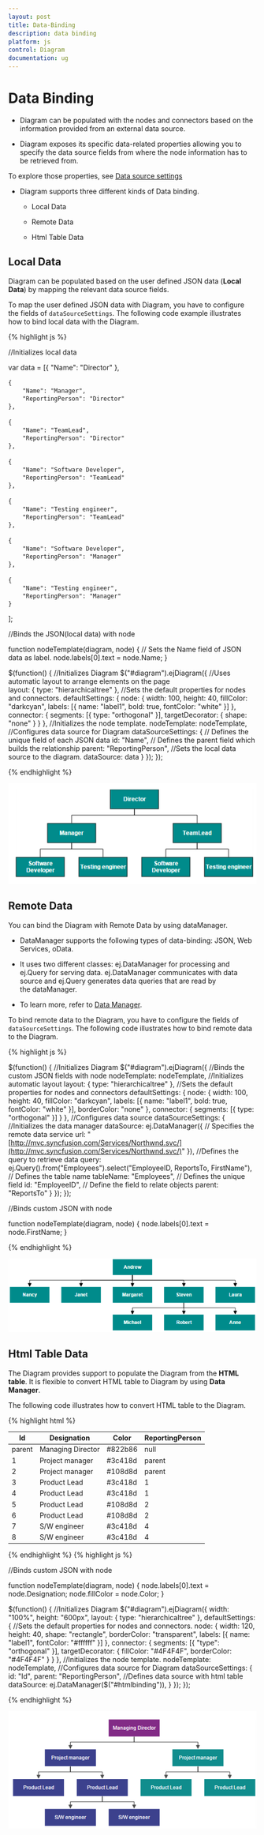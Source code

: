 ```yaml
---
layout: post
title: Data-Binding
description: data binding
platform: js
control: Diagram
documentation: ug
---
```


# Data Binding

  * Diagram can be populated with the nodes and connectors based on the information provided from an external data source. 

  * Diagram exposes its specific data-related properties allowing you to specify the data source fields from where the node information has to be retrieved from.

To explore those properties, see [Data source settings](/js/api/ejDiagram "members:datasourcesettings")

  * Diagram supports three different kinds of Data binding.

    * Local Data

    * Remote Data

    * Html Table Data

## Local Data

Diagram can be populated based on the user defined JSON data (**Local Data**) by mapping the relevant data source fields.

To map the user defined JSON data with Diagram, you have to configure the fields of `dataSourceSettings`. The following code example illustrates how to bind local data with the Diagram.

{% highlight js %}

//Initializes local data

var data = [{
        "Name": "Director"
    },

    {
        "Name": "Manager",
        "ReportingPerson": "Director"
    },

    {
        "Name": "TeamLead",
        "ReportingPerson": "Director"
    },

    {
        "Name": "Software Developer",
        "ReportingPerson": "TeamLead"
    },

    {
        "Name": "Testing engineer",
        "ReportingPerson": "TeamLead"
    },

    {
        "Name": "Software Developer",
        "ReportingPerson": "Manager"
    },

    {
        "Name": "Testing engineer",
        "ReportingPerson": "Manager"
    }
];

//Binds the JSON(local data) with node

function nodeTemplate(diagram, node) {
    // Sets the Name field of JSON data as label.
    node.labels[0].text = node.Name;
}

$(function() {
    //Initializes Diagram
    $("#diagram").ejDiagram({
        //Uses automatic layout to arrange elements on the page        
        layout: {
            type: "hierarchicaltree"
        },
        //Sets the default properties for nodes and connectors.
        defaultSettings: {
            node: {
                width: 100,
                height: 40,
                fillColor: "darkcyan",
                labels: [{
                    name: "label1",
                    bold: true,
                    fontColor: "white"
                }]
            },
            connector: {
                segments: [{
                    type: "orthogonal"
                }],
                targetDecorator: {
                    shape: "none"
                }
            }
        },
        //Initializes the node template.
        nodeTemplate: nodeTemplate,
        //Configures data source for Diagram
        dataSourceSettings: {
            // Defines the unique field of each JSON data
            id: "Name",
            // Defines the parent field which builds the relationship
            parent: "ReportingPerson",
            //Sets the local data source to the diagram.
            dataSource: data
        }
    });
});

{% endhighlight %}

![](/js/Diagram/Data-Binding_images/Data-Binding_img1.png)

## Remote Data

You can bind the Diagram with Remote Data by using dataManager.  

  * DataManager supports the following types of data-binding: JSON, Web Services, oData. 

  * It uses two different classes: ej.DataManager for processing and ej.Query for serving data. ej.DataManager communicates with data source and ej.Query generates data queries that are read by the dataManager. 

  * To learn more, refer to [Data Manager](/js/DataManager/Getting-Started).

To bind remote data to the Diagram, you have to configure the fields of `dataSourceSettings`. The following code illustrates how to bind remote data to the Diagram.

{% highlight js %}

$(function() {
    //Initializes Diagram
    $("#diagram").ejDiagram({
        //Binds the custom JSON fields with node
        nodeTemplate: nodeTemplate,
        //Initializes automatic layout
        layout: {
            type: "hierarchicaltree"
        },
        //Sets the default properties for nodes and connectors
        defaultSettings: {
            node: {
                width: 100,
                height: 40,
                fillColor: "darkcyan",
                labels: [{
                    name: "label1",
                    bold: true,
                    fontColor: "white"
                }],
                borderColor: "none"
            },
            connector: {
                segments: [{
                    type: "orthogonal"
                }]
            }
        },
        //Configures data source
        dataSourceSettings: {
            //Initializes the data manager
            dataSource: ej.DataManager({
                // Specifies the remote data service
                url: "[http://mvc.syncfusion.com/Services/Northwnd.svc/](http://mvc.syncfusion.com/Services/Northwnd.svc/)"
            }),
            //Defines the query to retrieve data
            query: ej.Query().from("Employees").select("EmployeeID, ReportsTo, FirstName"),
            // Defines the table name
            tableName: "Employees",
            // Defines the unique field
            id: "EmployeeID",
            // Define the field to relate objects
            parent: "ReportsTo"
        }
    });
});

//Binds custom JSON with node

function nodeTemplate(diagram, node) {
    node.labels[0].text = node.FirstName;
}

{% endhighlight %}

![](/js/Diagram/Data-Binding_images/Data-Binding_img2.png)

## Html Table Data

The Diagram provides support to populate the Diagram from the **HTML table**. It is flexible to convert HTML table to Diagram by using **Data Manager**.

The following code illustrates how to convert HTML table to the Diagram.

{% highlight html %}
<!-- HTML Table -->
<table id="htmlbinding">
     <thead>
         <tr>
             <th>Id</th>
             <th>Designation</th>
             <th>Color</th>
             <th>ReportingPerson</th>
         </tr>
     </thead>
     <tbody>
         <tr>
             <td>parent</td>                
             <td>Managing Director</td>
             <td>#822b86</td>
             <td>null</td>
         </tr>
         <tr>
             <td>1</td>
             <td>Project manager</td>
             <td>#3c418d</td>
             <td>parent</td>
         </tr>
         <tr>
             <td>2</td>
             <td>Project manager</td>
             <td>#108d8d</td>
             <td>parent</td>
         </tr>
          <tr>
             <td>3</td>
             <td>Product Lead</td>
             <td>#3c418d</td>
             <td>1</td>
         </tr>
         <tr>
             <td>4</td>
             <td>Product Lead</td>
             <td>#3c418d</td>
             <td>1</td>
         </tr>
         <tr>
             <td>5</td>
             <td>Product Lead</td>
             <td>#108d8d</td>
             <td>2</td>
         </tr>
         <tr>
             <td>6</td>
             <td>Product Lead</td>
             <td>#108d8d</td>
             <td>2</td>
         </tr>
         <tr>
             <td>7</td>
             <td>S/W engineer</td>
             <td>#3c418d</td>
             <td>4</td>
         </tr>
         <tr>
             <td>8</td>
             <td>S/W engineer</td>
             <td>#3c418d</td>
             <td>4</td>
         </tr>
     </tbody>
</table>
{% endhighlight %}
{% highlight js %}

//Binds custom JSON with node

function nodeTemplate(diagram, node) {
    node.labels[0].text = node.Designation;
    node.fillColor = node.Color;
}

$(function() {
    //Initializes Diagram
    $("#diagram").ejDiagram({
        width: "100%",
        height: "600px",
        layout: {
            type: "hierarchicaltree"
        },
        defaultSettings: {
            //Sets the default properties for nodes and connectors.
            node: {
                width: 120,
                height: 40,
                shape: "rectangle",
                borderColor: "transparent",
                labels: [{
                    name: "label1",
                    fontColor: "#ffffff"
                }]
            },
            connector: {
                segments: [{
                    "type": "orthogonal"
                }],
                targetDecorator: {
                    fillColor: "#4F4F4F",
                    borderColor: "#4F4F4F"
                }
            }
        },
        //Initializes the node template.
        nodeTemplate: nodeTemplate,
        //Configures data source for Diagram
        dataSourceSettings: {
            id: "Id",
            parent: "ReportingPerson",
            //Defines data source with html table
            dataSource: ej.DataManager($("#htmlbinding")),
        }
    });
});

{% endhighlight %}

![](/js/Diagram/Data-Binding_images/Data-Binding_img4.png)






